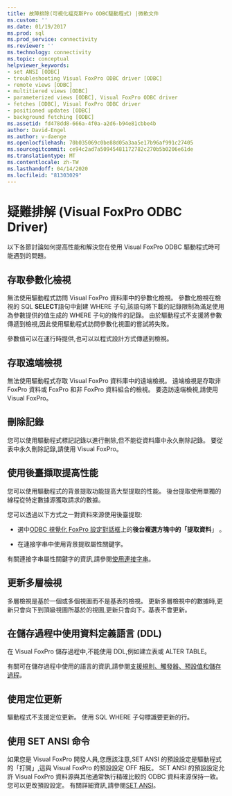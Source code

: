 ```yaml
---
title: 故障排除(可視化福克斯Pro ODBC驅動程式) |微軟文件
ms.custom: ''
ms.date: 01/19/2017
ms.prod: sql
ms.prod_service: connectivity
ms.reviewer: ''
ms.technology: connectivity
ms.topic: conceptual
helpviewer_keywords:
- set ANSI [ODBC]
- troubleshooting Visual FoxPro ODBC driver [ODBC]
- remote views [ODBC]
- multitiered views [ODBC]
- parameterized views [ODBC], Visual FoxPro ODBC driver
- fetches [ODBC], Visual FoxPro ODBC driver
- positioned updates [ODBC]
- background fetching [ODBC]
ms.assetid: fd478dd8-666a-4f0a-a2d6-b94e81cbbe4b
author: David-Engel
ms.author: v-daenge
ms.openlocfilehash: 70b035069c0be88d05a3aa5e17b96af991c27405
ms.sourcegitcommit: ce94c2ad7a50945481172782c270b5b0206e61de
ms.translationtype: MT
ms.contentlocale: zh-TW
ms.lasthandoff: 04/14/2020
ms.locfileid: "81303029"
---
```

# <a name="troubleshooting-visual-foxpro-odbc-driver"></a>疑難排解 (Visual FoxPro ODBC Driver)
以下各節討論如何提高性能和解決您在使用 Visual FoxPro ODBC 驅動程式時可能遇到的問題。  
  
## <a name="accessing-parameterized-views"></a>存取參數化檢視  
 無法使用驅動程式訪問 Visual FoxPro 資料庫中的參數化檢視。 參數化檢視在檢視的 SQL **SELECT**語句中創建 WHERE 子句,該語句將下載的記錄限制為滿足使用為參數提供的值生成的 WHERE 子句的條件的記錄。 由於驅動程式不支援將參數傳遞到檢視,因此使用驅動程式訪問參數化視圖的嘗試將失敗。  
  
 參數值可以在運行時提供,也可以以程式設計方式傳遞到檢視。  
  
## <a name="accessing-remote-views"></a>存取遠端檢視  
 無法使用驅動程式存取 Visual FoxPro 資料庫中的遠端檢視。 遠端檢視是存取非 FoxPro 資料或 FoxPro 和非 FoxPro 資料組合的檢視。 要造訪遠端檢視,請使用 Visual FoxPro。  
  
## <a name="deleting-records"></a>刪除記錄  
 您可以使用驅動程式標記記錄以進行刪除,但不能從資料庫中永久刪除記錄。 要從表中永久刪除記錄,請使用 Visual FoxPro。  
  
## <a name="increasing-performance-using-background-fetching"></a>使用後臺擷取提高性能  
 您可以使用驅動程式的背景提取功能提高大型提取的性能。 後台提取使用單獨的線程從特定數據源獲取請求的數據。  
  
 您可以透過以下方式之一對資料來源使用後臺提取:  
  
-   選中[ODBC 視覺化 FoxPro 設定對話框](../../odbc/microsoft/odbc-visual-foxpro-setup-dialog-box.md)上的**後台複選方塊中的「提取資料**」 。  
  
-   在連接字串中使用背景提取屬性關鍵字。  
  
 有關連接字串屬性關鍵字的資訊,請參閱[使用連接字串](../../odbc/microsoft/using-connection-strings.md)。  
  
## <a name="updating-multitiered-views"></a>更新多層檢視  
 多層檢視是基於一個或多個視圖而不是基表的檢視。 更新多層檢視中的數據時,更新只會向下到頂級視圖所基於的視圖,更新只會向下。基表不會更新。  
  
## <a name="using-data-definition-language-ddl-in-stored-procedures"></a>在儲存過程中使用資料定義語言 (DDL)  
 在 Visual FoxPro 儲存過程中,不能使用 DDL,例如建立表或 ALTER TABLE。  
  
 有關可在儲存過程中使用的語言的資訊,請參閱[支援規則、觸發器、預設值和儲存過程](../../odbc/microsoft/support-rules-triggers-defaults-stored-procedures-visual-foxpro-odbc-driver.md)。  
  
## <a name="using-positioned-updates"></a>使用定位更新  
 驅動程式不支援定位更新。 使用 SQL WHERE 子句標識要更新的行。  
  
## <a name="using-the-set-ansi-command"></a>使用 SET ANSI 命令  
 如果您是 Visual FoxPro 開發人員,您應該注意,SET ANSI 的預設設定是驅動程式的「打開」,這與 Visual FoxPro 的預設設定 OFF 相反。 SET ANSI 的預設設定允許 Visual FoxPro 資料源與其他通常執行精確比較的 ODBC 資料來源保持一致。 您可以更改預設設定。 有關詳細資訊,請參閱[SET ANSI](../../odbc/microsoft/set-ansi-command.md)。
